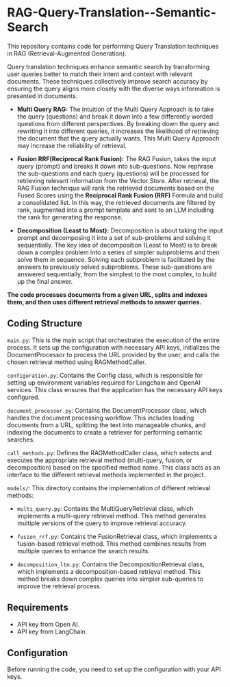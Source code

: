 # RAG-Query-Translation--Semantic-Search

This repository contains code for performing Query Translation techniques in RAG (Retrieval-Augmented Generation). 

Query translation techniques enhance semantic search by transforming user queries better to match their intent and context with relevant documents. These techniques collectively improve search accuracy by ensuring the query aligns more closely with the diverse ways information is presented in documents.

- **Multi Query RAG:** The intuition of the Multi Query Approach is to take the query (questions) and break it down into a few differently worded questions from different perspectives. By breaking down the query and rewriting it into different queries, it increases the likelihood of retrieving the document that the query actually wants. This Multi Query Approach may increase the reliability of retrieval.

- **Fusion RRF(Reciprocal Rank Fusion):** The RAG Fusion, takes the input query (prompt) and breaks it down into sub-questions. Now rephrase the sub-questions and each query (questions) will be processed for retrieving relevant information from the Vector Store. After retrieval, the RAG Fusion technique will rank the retrieved documents based on the Fused Scores using the **Reciprocal Rank Fusion (RRF)** Formula and build a consolidated list. In this way, the retrieved documents are filtered by rank, augmented into a prompt template and sent to an LLM including the rank for generating the response. 

- **Decomposition (Least to Most):** Decomposition is about taking the input prompt and decomposing it into a set of sub-problems and solving it sequentially. The key idea of decomposition (Least to Most) is to break down a complex problem into a series of simpler subproblems and then solve them in sequence. Solving each subproblem is facilitated by the answers to previously solved subproblems. These sub-questions are answered sequentially, from the simplest to the most complex, to build up the final answer.

**The code processes documents from a given URL, splits and indexes them, and then uses different retrieval methods to answer queries.**

## Coding Structure

`main.py`: This is the main script that orchestrates the execution of the entire process. It sets up the configuration with necessary API keys, initializes the DocumentProcessor to process the URL provided by the user, and calls the chosen retrieval method using RAGMethodCaller.

`configuration.py`: Contains the Config class, which is responsible for setting up environment variables required for Langchain and OpenAI services. This class ensures that the application has the necessary API keys configured.

`document_processor.py`: Contains the DocumentProcessor class, which handles the document processing workflow. This includes loading documents from a URL, splitting the text into manageable chunks, and indexing the documents to create a retriever for performing semantic searches.

`call_methods.py`: Defines the RAGMethodCaller class, which selects and executes the appropriate retrieval method (multi-query, fusion, or decomposition) based on the specified method name. This class acts as an interface to the different retrieval methods implemented in the project.

`models/`: This directory contains the implementation of different retrieval methods:

  - `multi_query.py`: Contains the MultiQueryRetrieval class, which implements a multi-query retrieval method. This method generates multiple versions of the query to improve retrieval     accuracy.

  - `fusion_rrf.py`: Contains the FusionRetrieval class, which implements a fusion-based retrieval method. This method combines results from multiple queries to enhance the search results.

  - `decomposition_ltm.py`: Contains the DecompositionRetrieval class, which implements a decomposition-based retrieval method. This method breaks down complex queries into simpler sub-queries to improve the retrieval process.


## Requirements

- API key from Open AI.
- API key from LangChain. 

## Configuration
Before running the code, you need to set up the configuration with your API keys.
